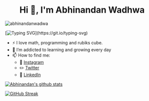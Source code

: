 <h1 align="center">Hi 👋, I'm Abhinandan Wadhwa</h1>

<p align="left"> <img src="https://komarev.com/ghpvc/?username=abhinandanwadwa&label=Profile%20views&color=0e75b6&style=flat" alt="abhinandanwadwa" /> </p>

[![Typing SVG](https://readme-typing-svg.herokuapp.com?lines=+Full+Stack+Web+Developer;App+Developer;Discord+Bot+Developer;and+much+more...)](https://git.io/typing-svg)


- :zap: I love math, programming and rubiks cube.
- 🌱 I’m addicted to learning and growing every day
- 📫 How to find me: 
  - :movie_camera: [Instagram](https://www.instagram.com/abhinandan__wadhwa)
  - :pencil2: [Twitter](https://twitter.com/abhinandan1311)
  - :office: [LinkedIn](https://www.linkedin.com/in/abhinandan-w-a30552137)

[![Abhinandan's github stats](https://github-readme-stats.vercel.app/api?username=abhinandanwadwa&custom_title=Abhinandan's%20Github%20Stats&count_private=true&show_icons=true&theme=radical&hide_rank=false)](https://github.com/anuraghazra/github-readme-stats)

[![GitHub Streak](https://github-readme-streak-stats.herokuapp.com?user=abhinandanwadwa&theme=radical)](https://git.io/streak-stats)
